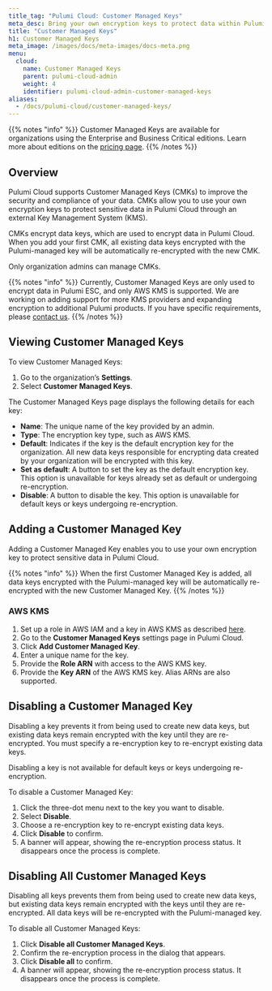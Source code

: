 ```yaml
---
title_tag: "Pulumi Cloud: Customer Managed Keys"
meta_desc: Bring your own encryption keys to protect data within Pulumi Cloud for enhanced security and compliance.
title: "Customer Managed Keys"
h1: Customer Managed Keys
meta_image: /images/docs/meta-images/docs-meta.png
menu:
  cloud:
    name: Customer Managed Keys
    parent: pulumi-cloud-admin
    weight: 4
    identifier: pulumi-cloud-admin-customer-managed-keys
aliases:
  - /docs/pulumi-cloud/customer-managed-keys/
---
```


{{% notes "info" %}}
Customer Managed Keys are available for organizations using the Enterprise and Business Critical editions.
Learn more about editions on the [pricing page](/pricing/).
{{% /notes %}}

## Overview

Pulumi Cloud supports Customer Managed Keys (CMKs) to improve the security and compliance of your data. CMKs allow you
to use your own encryption keys to protect sensitive data in Pulumi Cloud through an external
Key Management System (KMS).

CMKs encrypt data keys, which are used to encrypt data in Pulumi Cloud. When you add your first CMK, all
existing data keys encrypted with the Pulumi-managed key will be automatically re-encrypted with the new CMK.

Only organization admins can manage CMKs.

{{% notes "info" %}}
Currently, Customer Managed Keys are only used to encrypt data in Pulumi ESC, and only AWS KMS is
supported.
We are working on adding support for more KMS providers and expanding encryption to additional Pulumi products. If you
have specific requirements, please [contact us](/contact/).
{{% /notes %}}

## Viewing Customer Managed Keys

To view Customer Managed Keys:

1. Go to the organization’s **Settings**.
2. Select **Customer Managed Keys**.

The Customer Managed Keys page displays the following details for each key:

- **Name**: The unique name of the key provided by an admin.
- **Type**: The encryption key type, such as AWS KMS.
- **Default**: Indicates if the key is the default encryption key for the organization. All new data keys responsible
  for encrypting data created by your organization will be encrypted with this key.
- **Set as default**: A button to set the key as the default encryption key. This option is unavailable for keys already
  set as default or undergoing re-encryption.
- **Disable**: A button to disable the key. This option is unavailable for default keys or keys undergoing
  re-encryption.

## Adding a Customer Managed Key

Adding a Customer Managed Key enables you to use your own encryption key to protect sensitive data in Pulumi Cloud.

{{% notes "info" %}}
When the first Customer Managed Key is added, all data keys encrypted with the Pulumi-managed key will be automatically
re-encrypted with the new Customer Managed Key.
{{% /notes %}}

### AWS KMS

1. Set up a role in AWS IAM and a key in AWS KMS as
   described [here](/docs/pulumi-cloud/admin/customer-managed-keys/aws-kms/).
2. Go to the **Customer Managed Keys** settings page in Pulumi Cloud.
3. Click **Add Customer Managed Key**.
4. Enter a unique name for the key.
5. Provide the **Role ARN** with access to the AWS KMS key.
6. Provide the **Key ARN** of the AWS KMS key. Alias ARNs are also supported.

## Disabling a Customer Managed Key

Disabling a key prevents it from being used to create new data keys, but existing data keys remain encrypted with the
key until they are re-encrypted. You must specify a re-encryption key to re-encrypt existing data keys.

Disabling a key is not available for default keys or keys undergoing re-encryption.

To disable a Customer Managed Key:

1. Click the three-dot menu next to the key you want to disable.
2. Select **Disable**.
3. Choose a re-encryption key to re-encrypt existing data keys.
4. Click **Disable** to confirm.
5. A banner will appear, showing the re-encryption process status. It disappears once the process is complete.

## Disabling All Customer Managed Keys

Disabling all keys prevents them from being used to create new data keys, but existing data keys remain encrypted with
the keys until they are re-encrypted. All data keys will be re-encrypted with the Pulumi-managed key.

To disable all Customer Managed Keys:

1. Click **Disable all Customer Managed Keys**.
2. Confirm the re-encryption process in the dialog that appears.
3. Click **Disable all** to confirm.
4. A banner will appear, showing the re-encryption process status. It disappears once the process is complete.
